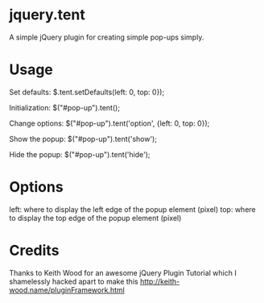 jquery.tent
===========

A simple jQuery plugin for creating simple pop-ups simply.

Usage
===========
Set defaults:
$.tent.setDefaults(left: 0, top: 0});

Initialization:
$("#pop-up").tent();

Change options:
$("#pop-up").tent('option', {left: 0, top: 0});

Show the popup:
$("#pop-up").tent('show');

Hide the popup:
$("#pop-up").tent('hide');

Options
===========
left: where to display the left edge of the popup element (pixel)
top: where to display the top edge of the popup element (pixel)

Credits
===========
Thanks to Keith Wood for an awesome jQuery Plugin Tutorial which I shamelessly hacked apart to make this
http://keith-wood.name/pluginFramework.html